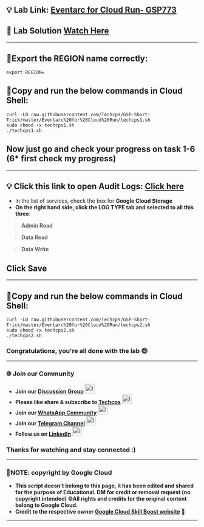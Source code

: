 
## 💡 Lab Link: [Eventarc for Cloud Run- GSP773](https://www.cloudskillsboost.google/focuses/15657?parent=catalog)

## 🚀 Lab Solution [Watch Here](https://www.youtube.com/@techcps)

---

## 🚨Export the REGION name correctly:

```
export REGION=
```

## 🚨Copy and run the below commands in Cloud Shell:

```
curl -LO raw.githubusercontent.com/Techcps/GSP-Short-Trick/master/Eventarc%20for%20Cloud%20Run/techcps1.sh
sudo chmod +x techcps1.sh
./techcps1.sh
```

## Now just go and check your progress on task 1-6 (6* first check my progress)
---

## 💡 Click this link to open Audit Logs: [Click here](https://console.cloud.google.com/iam-admin/audit?referrer=search&cloudshell=true)
- In the list of services, check the box for **Google Cloud Storage**
- **On the right hand side, click the LOG TYPE tab and selected to all this three**:
> **Admin Read**

> **Data Read**

> **Data Write**

## Click Save
---

## 🚨Copy and run the below commands in Cloud Shell:

```
curl -LO raw.githubusercontent.com/Techcps/GSP-Short-Trick/master/Eventarc%20for%20Cloud%20Run/techcps2.sh
sudo chmod +x techcps2.sh
./techcps2.sh
```
### Congratulations, you're all done with the lab 😄

---

### 🌐 Join our Community

- **Join our [Discussion Group](https://t.me/Techcpschat)** <img src="https://github.com/user-attachments/assets/a4a4b767-151c-461d-bca1-da6d4c0cd68a" alt="icon" width="25" height="25">
- **Please like share & subscribe to [Techcps](https://www.youtube.com/@techcps)** <img src="https://github.com/user-attachments/assets/6ee41001-c795-467c-8d96-06b56c246b9c" alt="icon" width="25" height="25">
- **Join our [WhatsApp Community](https://whatsapp.com/channel/0029Va9nne147XeIFkXYv71A)** <img src="https://github.com/user-attachments/assets/aa10b8b2-5424-40bc-8911-7969f29f6dae" alt="icon" width="25" height="25">
- **Join our [Telegram Channel](https://t.me/Techcps)** <img src="https://github.com/user-attachments/assets/a4a4b767-151c-461d-bca1-da6d4c0cd68a" alt="icon" width="25" height="25">
- **Follow us on [LinkedIn](https://www.linkedin.com/company/techcps/)** <img src="https://github.com/user-attachments/assets/b9da471b-2f46-4d39-bea9-acdb3b3a23b0" alt="icon" width="25" height="25">

### Thanks for watching and stay connected :)

---

### 🚨NOTE: copyright by Google Cloud
- **This script doesn't belong to this page, it has been edited and shared for the purpose of Educational. DM for credit or removal request (no copyright intended) ©All rights and credits for the original content belong to Google Cloud.**
- **Credit to the respective owner [Google Cloud Skill Boost website](https://www.cloudskillsboost.google/)** 🙏

---
